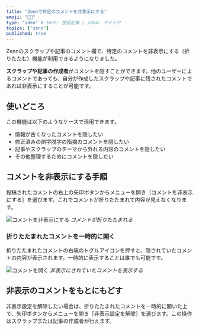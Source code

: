 ```yaml
---
title: "Zennで特定のコメントを非表示にする"
emoji: "👩‍🏭"
type: "idea" # tech: 技術記事 / idea: アイデア
topics: ["zenn"]
published: true
---
```


Zennのスクラップや記事のコメント欄で、特定のコメントを非表示にする（折りたたむ）機能が利用できるようになりました。

**スクラップや記事の作成者**がコメントを隠すことができます。他のユーザーによるコメントであっても、自分が作成したスクラップや記事に残されたコメントであれば非表示にすることが可能です。


## 使いどころ

この機能は以下のようなケースで活用できます。

- 情報が古くなったコメントを隠したい
- 修正済みの誤字脱字の指摘のコメントを隠したい
- 記事やスクラップのテーマから外れる内容のコメントを隠したい
- その他整理するためにコメントを隠したい

## コメントを非表示にする手順

投稿されたコメントの右上の矢印ボタンからメニューを開き［コメントを非表示にする］を選びます。これでコメントが折りたたまれて内容が見えなくなります。

![コメントを非表示にする](/images/articles/hide-comment.gif)
*コメントが折りたたまれる*

### 折りたたまれたコメントを一時的に開く

折りたたまれたコメントの右端のトグルアイコンを押すと、隠されていたコメントの内容が表示されます。一時的に表示することは誰でも可能です。

![コメントを開く](/images/articles/toggle-comment.gif)
*非表示にされていたコメントを表示する*

## 非表示のコメントをもとにもどす

非表示設定を解除したい場合は、折りたたまれたコメントを一時的に開いた上で、矢印ボタンからメニューを開き［非表示設定を解除］を選びます。この操作はスクラップまたは記事の作成者が行えます。
